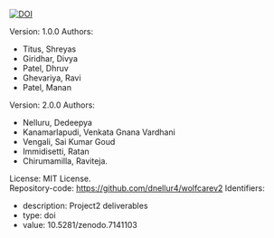 [![DOI](https://zenodo.org/badge/573536951.svg)](https://zenodo.org/badge/latestdoi/573536951)

Version: 1.0.0
Authors:
  - Titus, Shreyas
  - Giridhar, Divya
  - Patel, Dhruv
  - Ghevariya, Ravi
  - Patel, Manan

Version: 2.0.0
Authors:
  - Nelluru, Dedeepya
  - Kanamarlapudi, Venkata Gnana Vardhani
  - Vengali, Sai Kumar Goud
  - Immidisetti, Ratan
  - Chirumamilla, Raviteja.  

License: MIT License.  
Repository-code: https://github.com/dnellur4/wolfcarev2 
Identifiers:  
  - description: Project2 deliverables
  - type: doi
  - value: 10.5281/zenodo.7141103

